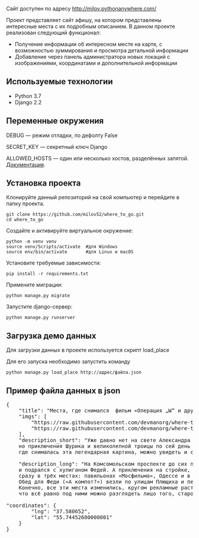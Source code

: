 Сайт доступен по адресу http://milov.pythonanywhere.com/

Проект представляет сайт афишу, на котором представлены интересные места с их подробным описанием.
В данном проекте реализован следующий функционал:
* Получение информации об интересном месте на карте, с возможностью зуммирования и просмотра детальной информации
* Добавление через панель администратора новых локаций с изображениями, координатами и дополнительной информации

## Используемые технологии
* Python 3.7
* Django 2.2

## Переменные окружения

DEBUG — режим отладки, по дефолту False

SECRET_KEY — секретный ключ Django

ALLOWED_HOSTS — один или несколько хостов, разделённых запятой. [Документация](https://django-storages.readthedocs.io/en/latest/backends/digital-ocean-spaces.html).


## Установка проекта
Клонируйте данный репозиторий на свой компьютер и перейдите в папку проекта.
<pre><code>git clone https://github.com/milov52/where_to_go.git</code>
<code>cd where_to_go</code></pre>
Создайте и активируйте виртуальное окружение:
<pre><code>python -m venv venv</code>
<code>source venv/Scripts/activate  #для Windows</code>
<code>source env/bin/activate       #для Linux и macOS</code></pre>
Установите требуемые зависимости:
<pre><code>pip install -r requirements.txt</code></pre>
Примените миграции:
<pre><code>python manage.py migrate</code></pre>
Запустите django-сервер:
<pre><code>python manage.py runserver</code></pre>

## Загрузка демо данных

Для загрузки данных в проекте используется скрипт load_place

Для его запуска необходимо запустить команду

<pre><code>python manage.py load_place http://адрес/файла.json</code></pre>

## Пример файла данных в json
<pre>
{
    "title": "Места, где снимался  фильм «Операция „Ы“ и другие приключения Шурика»",
    "imgs": [
        "https://raw.githubusercontent.com/devmanorg/where-to-go-places/master/media/06c1067def77d191f49c3b1826b37da3.jpg",
        "https://raw.githubusercontent.com/devmanorg/where-to-go-places/master/media/340685dcaa1331fca996281a83046b57.jpg"
    ],
    "description_short": "Уже давно нет на свете Александра Демьяненко, Юрия Никулина, Георгия Вицина и Евгения Моргунова, 
    но приключения Шурика и великолепной троицы по сей день веселят многие поколения детей и взрослых. Места, 
    где снималась эта легендарная картина, можно увидеть и сегодня.",
   
    "description_long": "На Комсомольском проспекте до сих пор находится булочная, около которой Шурик сел в автобус
    и подрался с хулиганом Федей. А приключения на стройке, где Федя лечился от хулиганства трудотерапией, снимались 
    сразу в трёх местах: павильонах «Мосфильма», Одессе и в Москве, на улице Седова неподалеку от Троицкого Храма.
    Обед для Феди («А компот?») везли по улицам Плющиха и переулкам 7-го Ростовского, Вражского и 2-го Труженикова. 
    Конечно, все эти места изменились, кругом рекламные растяжки, море машин и новостроек, но бывалые уверяют, 
    что всё равно под ними можно разглядеть лицо того, старого города, по которому ходил Шурик…",
    
"coordinates": {
        "lng": "37.580652",
        "lat": "55.74452600000001"
    }
}
</pre>


